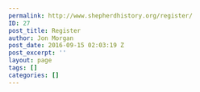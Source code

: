 ```yaml
---
permalink: http://www.shepherdhistory.org/register/
ID: 27
post_title: Register
author: Jon Morgan
post_date: 2016-09-15 02:03:19 Z
post_excerpt: ''
layout: page
tags: []
categories: []
---
```



